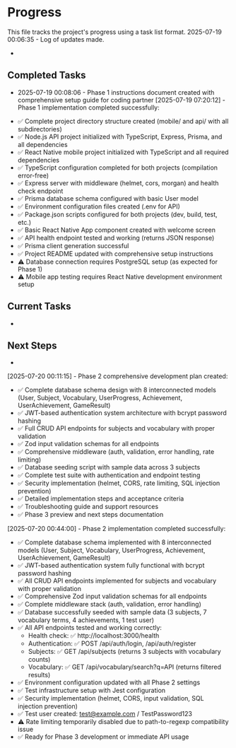 # Progress

This file tracks the project's progress using a task list format.
2025-07-19 00:06:35 - Log of updates made.

*

## Completed Tasks

*   2025-07-19 00:08:06 - Phase 1 instructions document created with comprehensive setup guide for coding partner
[2025-07-19 07:20:12] - Phase 1 implementation completed successfully:
- ✅ Complete project directory structure created (mobile/ and api/ with all subdirectories)
- ✅ Node.js API project initialized with TypeScript, Express, Prisma, and all dependencies
- ✅ React Native mobile project initialized with TypeScript and all required dependencies
- ✅ TypeScript configuration completed for both projects (compilation error-free)
- ✅ Express server with middleware (helmet, cors, morgan) and health check endpoint
- ✅ Prisma database schema configured with basic User model
- ✅ Environment configuration files created (.env for API)
- ✅ Package.json scripts configured for both projects (dev, build, test, etc.)
- ✅ Basic React Native App component created with welcome screen
- ✅ API health endpoint tested and working (returns JSON response)
- ✅ Prisma client generation successful
- ✅ Project README updated with comprehensive setup instructions
- ⚠️ Database connection requires PostgreSQL setup (as expected for Phase 1)
- ⚠️ Mobile app testing requires React Native development environment setup

## Current Tasks

*   

## Next Steps

*


[2025-07-20 00:11:15] - Phase 2 comprehensive development plan created:
- ✅ Complete database schema design with 8 interconnected models (User, Subject, Vocabulary, UserProgress, Achievement, UserAchievement, GameResult)
- ✅ JWT-based authentication system architecture with bcrypt password hashing
- ✅ Full CRUD API endpoints for subjects and vocabulary with proper validation
- ✅ Zod input validation schemas for all endpoints
- ✅ Comprehensive middleware (auth, validation, error handling, rate limiting)
- ✅ Database seeding script with sample data across 3 subjects
- ✅ Complete test suite with authentication and endpoint testing
- ✅ Security implementation (helmet, CORS, rate limiting, SQL injection prevention)
- ✅ Detailed implementation steps and acceptance criteria
- ✅ Troubleshooting guide and support resources
- ✅ Phase 3 preview and next steps documentation


[2025-07-20 00:44:00] - Phase 2 implementation completed successfully:
- ✅ Complete database schema implemented with 8 interconnected models (User, Subject, Vocabulary, UserProgress, Achievement, UserAchievement, GameResult)
- ✅ JWT-based authentication system fully functional with bcrypt password hashing
- ✅ All CRUD API endpoints implemented for subjects and vocabulary with proper validation
- ✅ Comprehensive Zod input validation schemas for all endpoints
- ✅ Complete middleware stack (auth, validation, error handling)
- ✅ Database successfully seeded with sample data (3 subjects, 7 vocabulary terms, 4 achievements, 1 test user)
- ✅ All API endpoints tested and working correctly:
  * Health check: ✅ http://localhost:3000/health
  * Authentication: ✅ POST /api/auth/login, /api/auth/register
  * Subjects: ✅ GET /api/subjects (returns 3 subjects with vocabulary counts)
  * Vocabulary: ✅ GET /api/vocabulary/search?q=API (returns filtered results)
- ✅ Environment configuration updated with all Phase 2 settings
- ✅ Test infrastructure setup with Jest configuration
- ✅ Security implementation (helmet, CORS, input validation, SQL injection prevention)
- ✅ Test user created: test@example.com / TestPassword123
- ⚠️ Rate limiting temporarily disabled due to path-to-regexp compatibility issue
- ✅ Ready for Phase 3 development or immediate API usage
